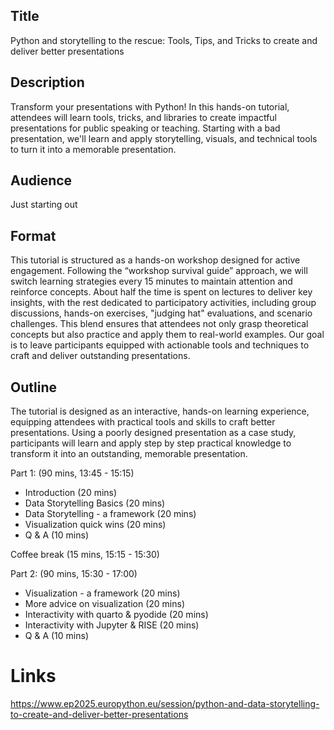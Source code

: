 ##  Title

Python and storytelling to the rescue: Tools, Tips, and Tricks to create and deliver better presentations

## Description

Transform your presentations with Python! In this hands-on tutorial, attendees will learn tools, tricks, and libraries to create impactful presentations for public speaking or teaching. Starting with a bad presentation, we'll learn and apply storytelling, visuals, and technical tools to turn it into a memorable presentation.

## Audience

Just starting out

## Format

This tutorial is structured as a hands-on workshop designed for active engagement. Following the “workshop survival guide” approach, we will switch learning strategies every 15 minutes to maintain attention and reinforce concepts. About half the time is spent on lectures to deliver key insights, with the rest dedicated to participatory activities, including group discussions, hands-on exercises, "judging hat" evaluations, and scenario challenges. This blend ensures that attendees not only grasp theoretical concepts but also practice and apply them to real-world examples. Our goal is to leave participants equipped with actionable tools and techniques to craft and deliver outstanding presentations.

## Outline

The tutorial is designed as an interactive, hands-on learning experience, equipping attendees with practical tools and skills to craft better presentations. Using a poorly designed presentation as a case study, participants will learn and apply step by step practical knowledge to transform it into an outstanding, memorable presentation.

Part 1: (90 mins, 13:45 - 15:15)
- Introduction (20 mins)
- Data Storytelling Basics (20 mins)
- Data Storytelling - a framework (20 mins)
- Visualization quick wins (20 mins)
- Q & A (10 mins)

Coffee break (15 mins, 15:15 - 15:30)

Part 2: (90 mins, 15:30 - 17:00)
- Visualization - a framework (20 mins)
- More advice on visualization (20 mins)
- Interactivity with quarto & pyodide (20 mins)
- Interactivity with Jupyter & RISE (20 mins)
- Q & A (10 mins)

# Links
https://www.ep2025.europython.eu/session/python-and-data-storytelling-to-create-and-deliver-better-presentations